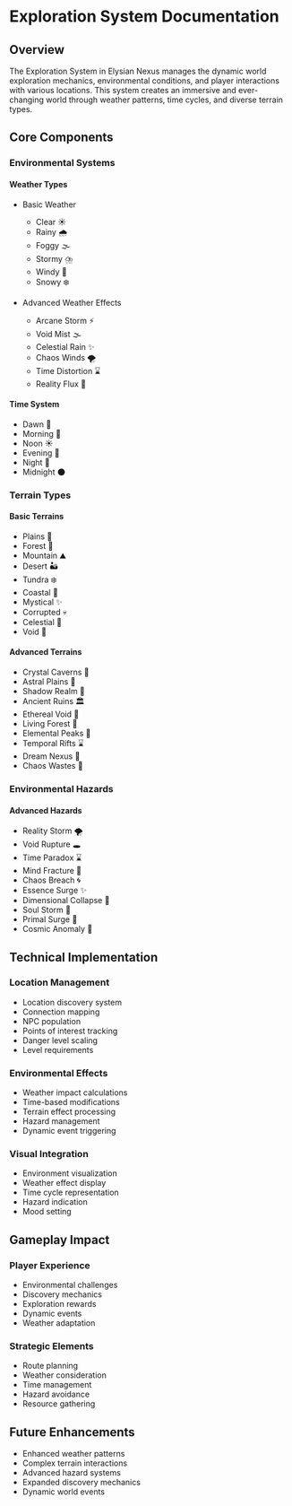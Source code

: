 # Exploration System Documentation

## Overview
The Exploration System in Elysian Nexus manages the dynamic world exploration mechanics, environmental conditions, and player interactions with various locations. This system creates an immersive and ever-changing world through weather patterns, time cycles, and diverse terrain types.

## Core Components

### Environmental Systems

#### Weather Types
- Basic Weather
  - Clear ☀️
  - Rainy 🌧️
  - Foggy 🌫️
  - Stormy ⛈️
  - Windy 💨
  - Snowy ❄️

- Advanced Weather Effects
  - Arcane Storm ⚡
  - Void Mist 🌫️
  - Celestial Rain ✨
  - Chaos Winds 🌪️
  - Time Distortion ⌛
  - Reality Flux 🌌

#### Time System
- Dawn 🌅
- Morning 🌄
- Noon ☀️
- Evening 🌇
- Night 🌙
- Midnight 🌑

### Terrain Types

#### Basic Terrains
- Plains 🌾
- Forest 🌲
- Mountain ⛰️
- Desert 🏜️
- Tundra ❄️
- Coastal 🌊
- Mystical ✨
- Corrupted 💀
- Celestial 🌟
- Void 🌌

#### Advanced Terrains
- Crystal Caverns 💎
- Astral Plains 🌠
- Shadow Realm 👻
- Ancient Ruins 🏛️
- Ethereal Void 🌌
- Living Forest 🌳
- Elemental Peaks 🗻
- Temporal Rifts ⌛
- Dream Nexus 💫
- Chaos Wastes 🌋

### Environmental Hazards

#### Advanced Hazards
- Reality Storm 🌪️
- Void Rupture 🕳️
- Time Paradox ⌛
- Mind Fracture 🧠
- Chaos Breach 🌀
- Essence Surge ✨
- Dimensional Collapse 🌌
- Soul Storm 👻
- Primal Surge 🌋
- Cosmic Anomaly 🌠

## Technical Implementation

### Location Management
- Location discovery system
- Connection mapping
- NPC population
- Points of interest tracking
- Danger level scaling
- Level requirements

### Environmental Effects
- Weather impact calculations
- Time-based modifications
- Terrain effect processing
- Hazard management
- Dynamic event triggering

### Visual Integration
- Environment visualization
- Weather effect display
- Time cycle representation
- Hazard indication
- Mood setting

## Gameplay Impact

### Player Experience
- Environmental challenges
- Discovery mechanics
- Exploration rewards
- Dynamic events
- Weather adaptation

### Strategic Elements
- Route planning
- Weather consideration
- Time management
- Hazard avoidance
- Resource gathering

## Future Enhancements
- Enhanced weather patterns
- Complex terrain interactions
- Advanced hazard systems
- Expanded discovery mechanics
- Dynamic world events 